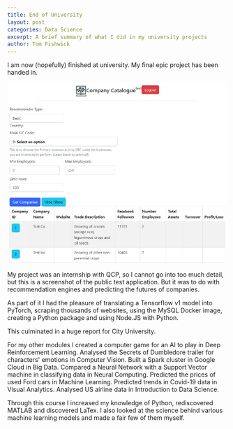 ```yaml
---
title: End of University
layout: post
categories: Data Science
excerpt: A brief summary of what I did in my university projects
author: Tom Fishwick
---
```


I am now (hopefully) finished at university.
My final epic project has been handed in.

![QCP Web App](/assets/images/qcp.JPG)

My project was an internship with QCP, so I cannot go into too much detail, but this is a screenshot of the public test application.
But it was to do with recommendation engines and predicting the futures of companies.

As part of it I had the pleasure of translating a Tensorflow v1 model into PyTorch, scraping thousands of websites, using the MySQL Docker image, creating a Python package and using Node.JS with Python.

This culminated in a huge report for City University.

For my other modules I created a computer game for an AI to play in Deep Reinforcement Learning.
Analysed the Secrets of Dumbledore trailer for characters' emotions in Computer Vision.
Built a Spark cluster in Google Cloud in Big Data.
Compared a Neural Network with a Support Vector machine in classifying data in Neural Computing.
Predicted the prices of used Ford cars in Machine Learning.
Predicted trends in Covid-19 data in Visual Analytics.
Analysed US airline data in Introduction to Data Science.

Through this course I increased my knowledge of Python, rediscovered MATLAB and discovered LaTex.
I also looked at the science behind various machine learning models and made a fair few of them myself.
